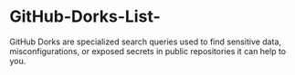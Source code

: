 # GitHub-Dorks-List-

GitHub Dorks are specialized search queries used to find sensitive data, misconfigurations, or exposed secrets in public repositories it can help to you.



